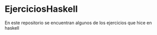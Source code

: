 # EjerciciosHaskell
En este repositorio se encuentran algunos de los ejercicios que hice en haskell
